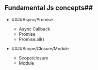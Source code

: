 ## Fundamental Js concepts##
* ####Async/Promise
	+ Async Callback
    + Promise
    + Promise.all()
	
* ####Scope/Closure/Module
    + Scope/closure
    + Module

 